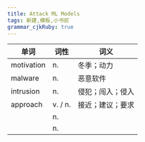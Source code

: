 ```yaml
---
title: Attack ML Models 
tags: 新建,模板,小书匠
grammar_cjkRuby: true
---
```


| 单词 | 词性 | 词义  |
| ---------- | --- | --- |
| motivation | n.  | 冬季；动力 |
| malware | n.  | 恶意软件 |
| intrusion | n.  | 侵犯；闯入；侵入 |
| approach | v. / n.  | 接近；建议；要求 |
|  | n.  |  |
|  | n.  |  |